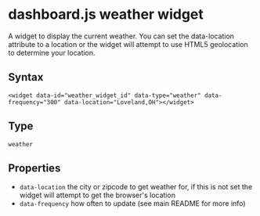dashboard.js weather widget
============

A widget to display the current weather. You can set the data-location attribute to a location or the widget will attempt to use HTML5 geolocation to determine your location.

## Syntax
    <widget data-id="weather_widget_id" data-type="weather" data-frequency="300" data-location="Loveland,OH"></widget>

## Type
`weather`

## Properties

 - `data-location` the city or zipcode to get weather for, if this is not set the widget will attempt to get the browser's location
 - `data-frequency` how often to update (see main README for more info)
